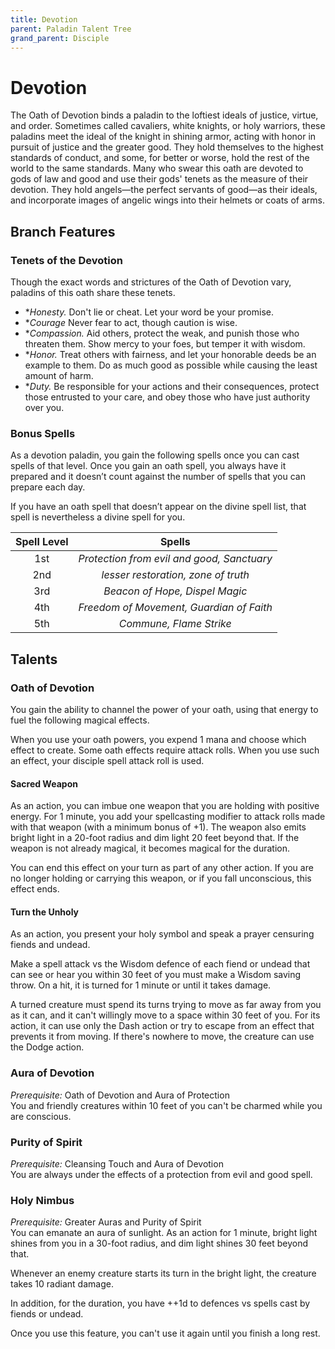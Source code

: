 ```yaml
---
title: Devotion 
parent: Paladin Talent Tree
grand_parent: Disciple
---
```


# Devotion 
The Oath of Devotion binds a paladin to the loftiest ideals of justice, virtue, and order. Sometimes called cavaliers, white knights, or holy warriors, these paladins meet the ideal of the knight in shining armor, acting with honor in pursuit of justice and the greater good. They hold themselves to the highest standards of conduct, and some, for better or worse, hold the rest of the world to the same standards. Many who swear this oath are devoted to gods of law and good and use their gods' tenets as the measure of their devotion. They hold angels—the perfect servants of good—as their ideals, and incorporate images of angelic wings into their helmets or coats of arms.

## Branch Features

### Tenets of the Devotion 

Though the exact words and strictures of the Oath of Devotion vary, paladins of this oath share these tenets.

* **Honesty.* Don't lie or cheat. Let your word be your promise.
* **Courage* Never fear to act, though caution is wise.
* **Compassion.* Aid others, protect the weak, and punish those who threaten them. Show mercy to your foes, but temper it with wisdom.
* **Honor.* Treat others with fairness, and let your honorable deeds be an example to them. Do as much good as possible while causing the least amount of harm.
* **Duty.* Be responsible for your actions and their consequences, protect those entrusted to your care, and obey those who have just authority over you.

### Bonus Spells
As a devotion paladin, you gain the following spells once you can cast spells of that level. Once you gain an oath spell, you always have it prepared and it doesn’t count against the number of spells that you can prepare each day.

If you have an oath spell that doesn’t appear on the divine spell list, that spell is nevertheless a divine spell for you.

| Spell Level | Spells |
|:-----------:|:------:|
| 1st | *Protection from evil and good, Sanctuary* |
| 2nd | *lesser restoration, zone of truth* |
| 3rd | *Beacon of Hope, Dispel Magic* |
| 4th | *Freedom of Movement, Guardian of Faith* |
| 5th | *Commune, Flame Strike* |

## Talents

### Oath of Devotion
You gain the ability to channel the power of your oath, using that energy to fuel the following magical effects.

When you use your oath powers, you expend 1 mana and choose which effect to create. Some oath effects require attack rolls. When you use such an effect, your disciple spell attack roll is used.

#### Sacred Weapon
As an action, you can imbue one weapon that you are holding with positive energy. For 1 minute, you add your spellcasting modifier to attack rolls made with that weapon (with a minimum bonus of +1). The weapon also emits bright light in a 20-foot radius and dim light 20 feet beyond that. If the weapon is not already magical, it becomes magical for the duration.

You can end this effect on your turn as part of any other action. If you are no longer holding or carrying this weapon, or if you fall unconscious, this effect ends.

#### Turn the Unholy
As an action, you present your holy symbol and speak a prayer censuring fiends and undead. 

Make a spell attack vs the Wisdom defence of each fiend or undead that can see or hear you within 30 feet of you must make a Wisdom saving throw. On a hit, it is turned for 1 minute or until it takes damage.

A turned creature must spend its turns trying to move as far away from you as it can, and it can't willingly move to a space within 30 feet of you. For its action, it can use only the Dash action or try to escape from an effect that prevents it from moving. If there's nowhere to move, the creature can use the Dodge action.

### Aura of Devotion
*Prerequisite:* Oath of Devotion and Aura of Protection<br>
You and friendly creatures within 10 feet of you can't be charmed while you are conscious.

### Purity of Spirit
*Prerequisite:* Cleansing Touch and Aura of Devotion<br>
You are always under the effects of a protection from evil and good spell.

### Holy Nimbus
*Prerequisite:* Greater Auras and Purity of Spirit<br>
You can emanate an aura of sunlight. As an action for 1 minute, bright light shines from you in a 30-foot radius, and dim light shines 30 feet beyond that.

Whenever an enemy creature starts its turn in the bright light, the creature takes 10 radiant damage.

In addition, for the duration, you have ++1d to defences vs spells cast by fiends or undead.

Once you use this feature, you can't use it again until you finish a long rest.
